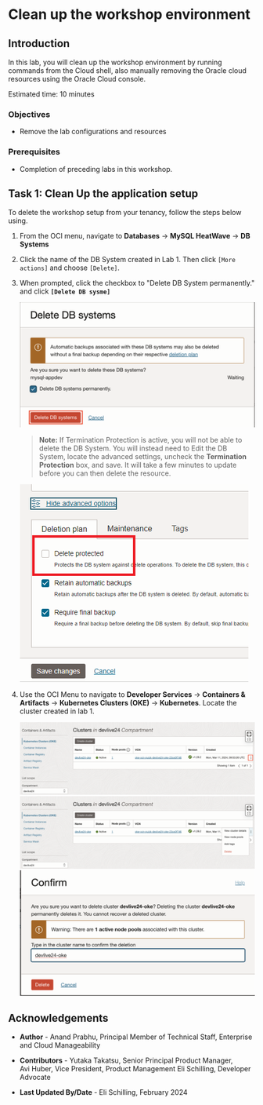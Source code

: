 # Clean up the workshop environment

## Introduction

In this lab, you will clean up the workshop environment by running commands from the Cloud shell, also manually removing the Oracle cloud resources using the Oracle Cloud console.

Estimated time: 10 minutes

### Objectives

* Remove the lab configurations and resources

### Prerequisites

* Completion of preceding labs in this workshop.

## Task 1: Clean Up the application setup

To delete the workshop setup from your tenancy, follow the steps below using.

1. From the OCI menu, navigate to **Databases** -> **MySQL HeatWave** -> **DB Systems**

2. Click the name of the DB System created in Lab 1. Then click `[More actions]` and choose `[Delete]`.

3. When prompted, click the checkbox to "Delete DB System permanently." and click **`[Delete DB sysme]`**

    ![Oracle Cloud console - DB Systems](images/5-2-0-cleanup.png " ")

    >**Note:** If Termination Protection is active, you will not be able to delete the DB System. You will instead need to Edit the DB System, locate the advanced settings, uncheck the **Termination Protection** box, and save. It will take a few minutes to update before you can then delete the resource.

    ![Oracle Cloud console - DB Systems](images/5-2-1-cleanup.png " ")

4. Use the OCI Menu to navigate to  **Developer Services** -> **Containers & Artifacts** -> **Kubernetes Clusters (OKE)** -> **Kubernetes**. Locate the cluster created in lab 1. 

    ![Oracle Cloud console - OKE](images/5-2-6-cleanup.png " ")
    ![Oracle Cloud console - OKE](images/5-2-7-cleanup.png " ")
    ![Oracle Cloud console - OKE](images/5-2-8-cleanup.png " ")

## Acknowledgements

* **Author** - Anand Prabhu, Principal Member of Technical Staff, Enterprise and Cloud Manageability
- **Contributors** -
Yutaka Takatsu, Senior Principal Product Manager,  
Avi Huber, Vice President, Product Management
Eli Schilling, Developer Advocate
* **Last Updated By/Date** - Eli Schilling, February 2024
